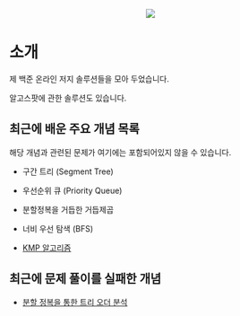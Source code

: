 <p align="center">

<img align="center" src="http://mazassumnida.wtf/api/v2/generate_badge?boj=blu3fishez">

</p>

# 소개

제 백준 온라인 저지 솔루션들을 모아 두었습니다. 

알고스팟에 관한 솔루션도 있습니다.

## 최근에 배운 주요 개념 목록

해당 개념과 관련된 문제가 여기에는 포함되어있지 않을 수 있습니다.

- 구간 트리 (Segment Tree)

- 우선순위 큐 (Priority Queue)

- 분할정복을 거듭한 거듭제곱

- 너비 우선 탐색 (BFS)

- [KMP 알고리즘](https://blog.naver.com/kks227/220917078260)

## 최근에 문제 풀이를 실패한 개념

- [분할 정복을 통한 트리 오더 분석](https://boj.kr/2263)